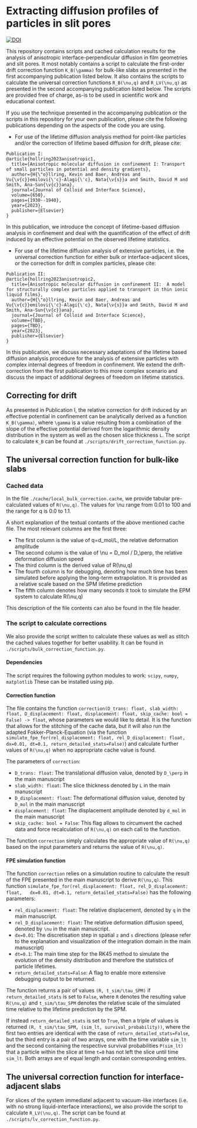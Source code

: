 # Extracting diffusion profiles of particles in slit pores

[![DOI](https://zenodo.org/badge/575549132.svg)](https://zenodo.org/badge/latestdoi/575549132)


This repository contains scripts and cached calculation results for the analysis of anisotropic interface-perpendicular diffusion in film geometries and slit pores.
It most notably contains  a script to calculate the first-order drift correction function `K_B(\gamma)` for bulk-like slabs as presented in the first accompanying publication listed below.
It also contains the scripts to calculate the universal correction functions `R_B(\nu,q)` and `R_LV(\nu,q)` as presented in the second accompanying publication listed below.
The scripts are provided free of charge, as-is to be used in scientific work and educational context. 

If you use the technique presented in the accompanying publication or the scripts in this repository for your own publication, please cite the following publications depending on the aspects of the code you are using.

* For use of the lifetime diffusion analysis method for point-like particles and/or the correction of lifetime based diffusion for drift, please cite:

```
Publication I:
@article{hollring2023anisotropic1,
  title={Anisotropic molecular diffusion in confinement I: Transport of small particles in potential and density gradients},
  author={H{\"o}llring, Kevin and Baer, Andreas and Vu{\v{c}}emilovi{\'c}-Alagi{\'c}, Nata{\v{s}}a and Smith, David M and Smith, Ana-Sun{\v{c}}ana},
  journal={Journal of Colloid and Interface Science},
  volume={650},
  pages={1930--1940},
  year={2023},
  publisher={Elsevier}
}
```

In this publication, we introduce the concept of lifetime-based diffusion analysis in confinement and deal with the quantification of the effect of drift induced by an effective potential on the observed lifetime statistics.

* For use of the lifetime diffusion analysis of extensive particles, i.e. the universal correction function for either bulk or interface-adjacent slices, or the correction for drift in complex particles,  please cite:

```
Publication II:
@article{hollring2023anisotropic2,
  title={Anisotropic molecular diffusion in confinement II:  A model for structurally complex particles applied to transport in thin ionic liquid films},
  author={H{\"o}llring, Kevin and Baer, Andreas and Vu{\v{c}}emilovi{\'c}-Alagi{\'c}, Nata{\v{s}}a and Smith, David M and Smith, Ana-Sun{\v{c}}ana},
  journal={Journal of Colloid and Interface Science},
  volume={TBD},
  pages={TBD},
  year={2023},
  publisher={Elsevier}
}
```

In this publication, we discuss necessary adaptations of the lifetime based diffusion analysis procedure for the analysis of extensive particles with complex internal degrees of freedom in confinement. 
We extend the drift-correction from the first publication to this more complex scenario and discuss the impact of additional degrees of freedom on lifetime statistics.

## Correcting for drift 

As presented in Publication I, the relative correction for drift induced by an effective potential in confinement can be analytically derived as a function `K_B(\gamma)`, where `\gamma` is a value resulting from a combination of the slope of the effective potential derived from the logarithmic density distribution in the system as well as the chosen slice thickness `L`.
The script to calculate `K_B` can be found at `./scripts/drift_correction_function.py`.


## The universal correction function for bulk-like slabs

### Cached data

In the file `./cache/local_bulk_correction.cache`, we provide tabular pre-calculated values of `R(\nu,q)`.
The values for \nu range from 0.01 to 100 and the range for q is 0.0 to 1.1.

A short explanation of the textual contants of the above mentioned cache file. The most relevant columns are the first three:
* The first column is the value of q=d_mol/L, the relative deformation amplitude 
* The second column is the value of \nu = D_mol / D_\perp, the relative deformation diffusion speed
* The third column is the derived value of R(\nu,q)
* The fourth column is for debugging, denoting how much time has been simulated before applying the long-term extrapolation. It is provided as a relative scale based on the SPM lifetime prediction
* The fifth column denotes how many seconds it took to simulate the EPM system to calculate R(\nu,q)

This description of the file contents can also be found in the file header.

### The script to calculate corrections

We also provide the script written to calculate these values as well as stitch the cached values together for better usability.
It can be found in `./scripts/bulk_correction_function.py`.

#### Dependencies
The script requires the following python modules to work: `scipy`, `numpy`, `matplotlib`
These can be installed using pip. 

#### Correction function
The file contains the function `correction(D_trans: float, slab_width: float, D_displacement: float, displacement: float, skip_cache: bool = False) -> float`, whose parameters we would like to detail. 
It is the function that allows for the stitching of the cache data, but it will also run the adapted Fokker-Planck-Equation (via the function `simulate_fpe_for(rel_displacement: float, rel_D_displacement: float,   dx=0.01, dt=0.1, return_detailed_stats=False)`) and calculate further values of `R(\nu,q)` when no appropriate cache value is found.

The parameters of `correction`:
* `D_trans: float`: The translational diffusion value, denoted by `D_\perp` in the main manuscript
* `slab_width: float`: The slice thickness denoted by `L` in the main manuscript
* `D_displacement: float`: The deformational diffusion value, denoted by `D_mol` in the main manuscript
* `displacement: float`:  The displacement amplitude denoted by `d_mol` in the main manuscript
* `skip_cache: bool = False`: This flag allows to circumvent the cached data and force recalculation of `R(\nu,q)` on each call to the function.

The function `correction` simply calculates the appropriate value of `R(\nu,q)` based on the input parameters and returns the value of `R(\nu,q)`.

#### FPE simulation function

The function `correction` relies on a simulation routine to calculate the result of the FPE presented in the main manuscript to derive `R(\nu,q)`.
This function `simulate_fpe_for(rel_displacement: float, rel_D_displacement: float,   dx=0.01, dt=0.1, return_detailed_stats=False)` has the following parameters:

* `rel_displacement: float`: The relative displacement, denoted by `q` in the main manuscript.
* `rel_D_displacement: float`: The relative deformation diffusion speed, denoted by `\nu` in the main manuscript.   
* `dx=0.01`: The discretisation step in spatial `z` and `s` directions (please refer to the explanation and visualization of the integration domain in the main manuscript)
* `dt=0.1`: The main time step for the RK45 method to simulate the evolution of the density distribution and therefore the statistics of particle lifetimes.
* `return_detailed_stats=False`: A flag to enable more extensive debugging output to be returned.

The function returns a pair of values `(R, t_sim/\tau_SPM)` if `return_detailed_stats` is set to `False`, where `R` denotes the resulting value `R(\nu,q)` and `t_sim/\tau_SPM` denotes the relative scale of the simulated time relative to the lifetime prediction by the SPM. 

If instead `return_detailed_stats` is set to `True`, then a triple of values is returned `(R, t_sim/\tau_SPM, (sim_lt, survival_probability))`, where the first two entries are identical with the case of `return_detailed_stats=False`, but the third entry is a pair of two arrays, one with the time variable `sim_lt` and the second containing the respective survival probabilities `P(sim_lt)` that a particle within the slice at time `t=0` has not left the slice until time `sim_lt`.
Both arrays are of equal length and contain corresponding entries.

## The universal correction function for interface-adjacent slabs

For slices of the system immediatel adjacent to vacuum-like interfaces (i.e. with no strong liquid-interface interactions), we also provide the script to calculate `R_LV(\nu,q)`.
The script can be found at `./scripts/lv_correction_function.py`.